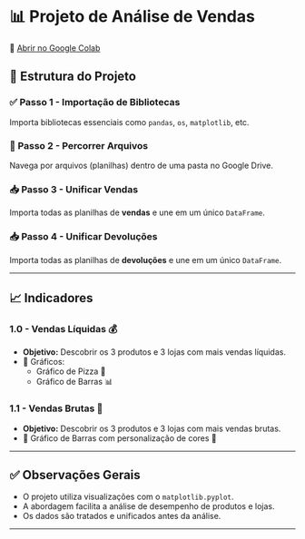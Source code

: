 
# 📊 Projeto de Análise de Vendas 

🔗 [Abrir no Google Colab](https://colab.research.google.com/github/rafaelp89/ProjetoDados2/blob/main/Projeto2.ipynb)

## 📁 Estrutura do Projeto

### ✅ Passo 1 - Importação de Bibliotecas
Importa bibliotecas essenciais como `pandas`, `os`, `matplotlib`, etc.

### 🔄 Passo 2 - Percorrer Arquivos
Navega por arquivos (planilhas) dentro de uma pasta no Google Drive.

### 📥 Passo 3 - Unificar Vendas
Importa todas as planilhas de **vendas** e une em um único `DataFrame`.

### 📥 Passo 4 - Unificar Devoluções
Importa todas as planilhas de **devoluções** e une em um único `DataFrame`.

---

## 📈 Indicadores

### 1.0 - Vendas Líquidas 💰
- **Objetivo:** Descobrir os 3 produtos e 3 lojas com mais vendas líquidas.
- 📌 Gráficos:
  - Gráfico de Pizza 🥧
  - Gráfico de Barras 📊

### 1.1 - Vendas Brutas 💸
- **Objetivo:** Descobrir os 3 produtos e 3 lojas com mais vendas brutas.
- 📌 Gráfico de Barras com personalização de cores 🎨

---

## ✅ Observações Gerais

- O projeto utiliza visualizações com o `matplotlib.pyplot`.
- A abordagem facilita a análise de desempenho de produtos e lojas.
- Os dados são tratados e unificados antes da análise.

---
